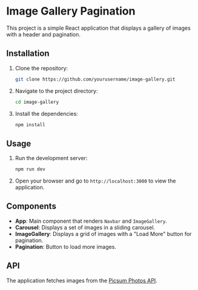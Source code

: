 

# Image Gallery Pagination

This project is a simple React application that displays a gallery of images with a header and pagination.

## Installation

1. Clone the repository:

   ```bash
   git clone https://github.com/yourusername/image-gallery.git
   ```

2. Navigate to the project directory:

   ```bash
   cd image-gallery
   ```

3. Install the dependencies:

   ```bash
   npm install
   ```

## Usage

1. Run the development server:

   ```bash
   npm run dev
   ```

2. Open your browser and go to `http://localhost:3000` to view the application.

## Components

- **App**: Main component that renders `Navbar` and `ImageGallery`.
- **Carousel**: Displays a set of images in a sliding carousel.
- **ImageGallery**: Displays a grid of images with a "Load More" button for pagination.
- **Pagination**: Button to load more images.

## API

The application fetches images from the [Picsum Photos API](https://picsum.photos/v2/list?page=2&limit=100).
